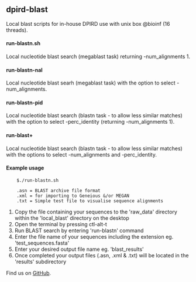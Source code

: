 ## dpird-blast

Local blast scripts for in-house DPIRD use with unix box @bioinf (16 threads).

#### run-blastn.sh

Local nucleotide blast search (megablast task) returning -num_alignments 1.

#### run-blastn-nal         

Local nucleotide blast searh (megablast task) with the option to select -num_alignments.

#### run-blastn-pid         

Local nucleotide blast search (blastn task - to allow less similar matches) with the option to select -perc_identity (returning -num_alignments 1).

#### run-blast+                 

Local nucleotide blast search (blastn task - to allow less similar matches) with the options to select -num_alignments and -perc_identity.

#### Example usage

        $./run-blastn.sh
        
        .asn = BLAST archive file format
        .xml = for importing to Geneious &/or MEGAN
        .txt = Simple test file to visualise sequence alignments

1. Copy the file containing your sequences to the 'raw_data' directory within the 'local_blast' directory on the desktop
2. Open the terminal by pressing ctl-alt-t
3. Run BLAST search by entering 'run-blastn' command
4. Enter the file name of your sequences including the extension eg. 'test_sequences.fasta'
5. Enter your desired output file name eg. 'blast_results'
6. Once completed your output files (.asn, .xml & .txt) will be located in the 'results' subdirectory

Find us on [GitHub](https://github.com/sdhair/dpird-wf/).

